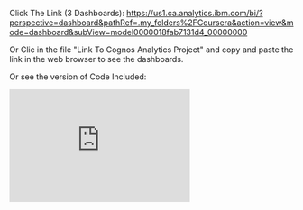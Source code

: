 Click The Link (3 Dashboards): https://us1.ca.analytics.ibm.com/bi/?perspective=dashboard&pathRef=.my_folders%2FCoursera&action=view&mode=dashboard&subView=model0000018fab7131d4_00000000

Or Clic in the file "Link To Cognos Analytics Project" and copy and paste the link in the web browser to see the dashboards.

Or see the version of Code Included:
<iframe src="https://us1.ca.analytics.ibm.com/bi/?perspective=dashboard&amp;pathRef=.my_folders%2FCoursera&amp;closeWindowOnLastView=true&amp;ui_appbar=false&amp;ui_navbar=false&amp;shareMode=embedded&amp;action=view&amp;mode=dashboard&amp;subView=model0000018fab7131d4_00000000" width="320" height="200" frameborder="0" gesture="media" allow="encrypted-media" allowfullscreen=""></iframe>
